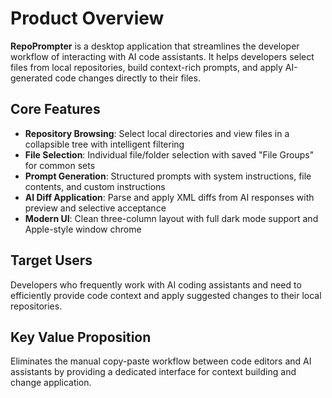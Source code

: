 # Product Overview

**RepoPrompter** is a desktop application that streamlines the developer workflow of interacting with AI code assistants. It helps developers select files from local repositories, build context-rich prompts, and apply AI-generated code changes directly to their files.

## Core Features

- **Repository Browsing**: Select local directories and view files in a collapsible tree with intelligent filtering
- **File Selection**: Individual file/folder selection with saved "File Groups" for common sets
- **Prompt Generation**: Structured prompts with system instructions, file contents, and custom instructions
- **AI Diff Application**: Parse and apply XML diffs from AI responses with preview and selective acceptance
- **Modern UI**: Clean three-column layout with full dark mode support and Apple-style window chrome

## Target Users

Developers who frequently work with AI coding assistants and need to efficiently provide code context and apply suggested changes to their local repositories.

## Key Value Proposition

Eliminates the manual copy-paste workflow between code editors and AI assistants by providing a dedicated interface for context building and change application.